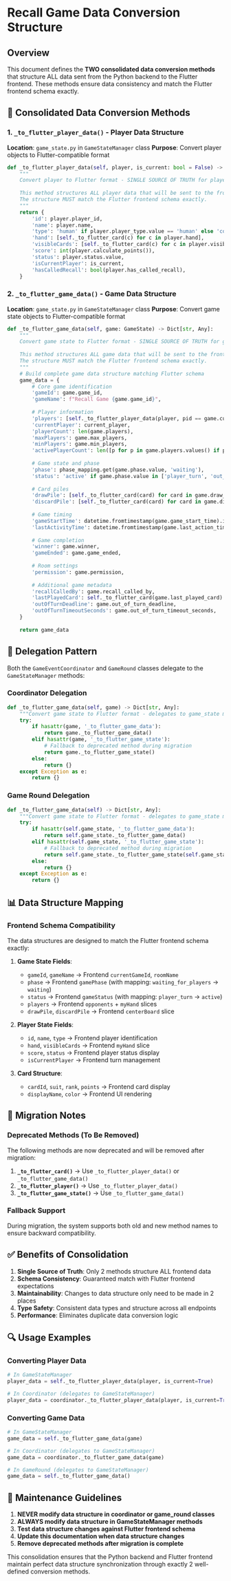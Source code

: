 # Recall Game Data Conversion Structure

## Overview

This document defines the **TWO consolidated data conversion methods** that structure ALL data sent from the Python backend to the Flutter frontend. These methods ensure data consistency and match the Flutter frontend schema exactly.

## 🎯 **Consolidated Data Conversion Methods**

### 1. **`_to_flutter_player_data()`** - Player Data Structure
**Location**: `game_state.py` in `GameStateManager` class
**Purpose**: Convert player objects to Flutter-compatible format

```python
def _to_flutter_player_data(self, player, is_current: bool = False) -> Dict[str, Any]:
    """
    Convert player to Flutter format - SINGLE SOURCE OF TRUTH for player data structure
    
    This method structures ALL player data that will be sent to the frontend.
    The structure MUST match the Flutter frontend schema exactly.
    """
    return {
        'id': player.player_id,
        'name': player.name,
        'type': 'human' if player.player_type.value == 'human' else 'computer',
        'hand': [self._to_flutter_card(c) for c in player.hand],
        'visibleCards': [self._to_flutter_card(c) for c in player.visible_cards],
        'score': int(player.calculate_points()),
        'status': player.status.value,
        'isCurrentPlayer': is_current,
        'hasCalledRecall': bool(player.has_called_recall),
    }
```

### 2. **`_to_flutter_game_data()`** - Game Data Structure
**Location**: `game_state.py` in `GameStateManager` class
**Purpose**: Convert game state objects to Flutter-compatible format

```python
def _to_flutter_game_data(self, game: GameState) -> Dict[str, Any]:
    """
    Convert game state to Flutter format - SINGLE SOURCE OF TRUTH for game data structure
    
    This method structures ALL game data that will be sent to the frontend.
    The structure MUST match the Flutter frontend schema exactly.
    """
    # Build complete game data structure matching Flutter schema
    game_data = {
        # Core game identification
        'gameId': game.game_id,
        'gameName': f"Recall Game {game.game_id}",
        
        # Player information
        'players': [self._to_flutter_player_data(player, pid == game.current_player_id) for pid, player in game.players.items()],
        'currentPlayer': current_player,
        'playerCount': len(game.players),
        'maxPlayers': game.max_players,
        'minPlayers': game.min_players,
        'activePlayerCount': len([p for p in game.players.values() if p.is_active]),
        
        # Game state and phase
        'phase': phase_mapping.get(game.phase.value, 'waiting'),
        'status': 'active' if game.phase.value in ['player_turn', 'out_of_turn_play', 'recall_called'] else 'inactive',
        
        # Card piles
        'drawPile': [self._to_flutter_card(card) for card in game.draw_pile],
        'discardPile': [self._to_flutter_card(card) for card in game.discard_pile],
        
        # Game timing
        'gameStartTime': datetime.fromtimestamp(game.game_start_time).isoformat() if game.game_start_time else None,
        'lastActivityTime': datetime.fromtimestamp(game.last_action_time).isoformat() if game.last_action_time else None,
        
        # Game completion
        'winner': game.winner,
        'gameEnded': game.game_ended,
        
        # Room settings
        'permission': game.permission,
        
        # Additional game metadata
        'recallCalledBy': game.recall_called_by,
        'lastPlayedCard': self._to_flutter_card(game.last_played_card) if game.last_played_card else None,
        'outOfTurnDeadline': game.out_of_turn_deadline,
        'outOfTurnTimeoutSeconds': game.out_of_turn_timeout_seconds,
    }
    
    return game_data
```

## 🔄 **Delegation Pattern**

Both the `GameEventCoordinator` and `GameRound` classes delegate to the `GameStateManager` methods:

### Coordinator Delegation
```python
def _to_flutter_game_data(self, game) -> Dict[str, Any]:
    """Convert game state to Flutter format - delegates to game_state manager"""
    try:
        if hasattr(game, '_to_flutter_game_data'):
            return game._to_flutter_game_data()
        elif hasattr(game, '_to_flutter_game_state'):
            # Fallback to deprecated method during migration
            return game._to_flutter_game_state()
        else:
            return {}
    except Exception as e:
        return {}
```

### Game Round Delegation
```python
def _to_flutter_game_data(self) -> Dict[str, Any]:
    """Convert game state to Flutter format - delegates to game_state manager"""
    try:
        if hasattr(self.game_state, '_to_flutter_game_data'):
            return self.game_state._to_flutter_game_data()
        elif hasattr(self.game_state, '_to_flutter_game_state'):
            # Fallback to deprecated method during migration
            return self.game_state._to_flutter_game_state(self.game_state)
        else:
            return {}
    except Exception as e:
        return {}
```

## 📊 **Data Structure Mapping**

### Frontend Schema Compatibility
The data structures are designed to match the Flutter frontend schema exactly:

1. **Game State Fields**:
   - `gameId`, `gameName` → Frontend `currentGameId`, `roomName`
   - `phase` → Frontend `gamePhase` (with mapping: `waiting_for_players` → `waiting`)
   - `status` → Frontend `gameStatus` (with mapping: `player_turn` → `active`)
   - `players` → Frontend `opponents` + `myHand` slices
   - `drawPile`, `discardPile` → Frontend `centerBoard` slice

2. **Player State Fields**:
   - `id`, `name`, `type` → Frontend player identification
   - `hand`, `visibleCards` → Frontend `myHand` slice
   - `score`, `status` → Frontend player status display
   - `isCurrentPlayer` → Frontend turn management

3. **Card Structure**:
   - `cardId`, `suit`, `rank`, `points` → Frontend card display
   - `displayName`, `color` → Frontend UI rendering

## 🚨 **Migration Notes**

### Deprecated Methods (To Be Removed)
The following methods are now deprecated and will be removed after migration:

1. **`_to_flutter_card()`** → Use `_to_flutter_player_data()` or `_to_flutter_game_data()`
2. **`_to_flutter_player()`** → Use `_to_flutter_player_data()`
3. **`_to_flutter_game_state()`** → Use `_to_flutter_game_data()`

### Fallback Support
During migration, the system supports both old and new method names to ensure backward compatibility.

## ✅ **Benefits of Consolidation**

1. **Single Source of Truth**: Only 2 methods structure ALL frontend data
2. **Schema Consistency**: Guaranteed match with Flutter frontend expectations
3. **Maintainability**: Changes to data structure only need to be made in 2 places
4. **Type Safety**: Consistent data types and structure across all endpoints
5. **Performance**: Eliminates duplicate data conversion logic

## 🔍 **Usage Examples**

### Converting Player Data
```python
# In GameStateManager
player_data = self._to_flutter_player_data(player, is_current=True)

# In Coordinator (delegates to GameStateManager)
player_data = coordinator._to_flutter_player_data(player, is_current=True)
```

### Converting Game Data
```python
# In GameStateManager
game_data = self._to_flutter_game_data(game)

# In Coordinator (delegates to GameStateManager)
game_data = coordinator._to_flutter_game_data(game)

# In GameRound (delegates to GameStateManager)
game_data = self._to_flutter_game_data()
```

## 📝 **Maintenance Guidelines**

1. **NEVER modify data structure in coordinator or game_round classes**
2. **ALWAYS modify data structure in GameStateManager methods**
3. **Test data structure changes against Flutter frontend schema**
4. **Update this documentation when data structure changes**
5. **Remove deprecated methods after migration is complete**

This consolidation ensures that the Python backend and Flutter frontend maintain perfect data structure synchronization through exactly 2 well-defined conversion methods.
